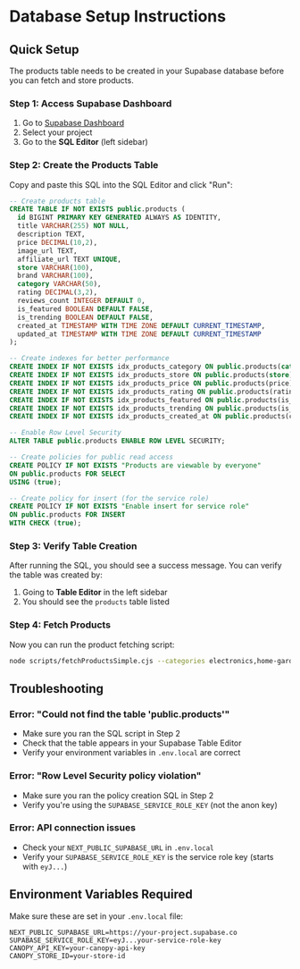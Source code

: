 # Database Setup Instructions

## Quick Setup

The products table needs to be created in your Supabase database before you can fetch and store products.

### Step 1: Access Supabase Dashboard

1. Go to [Supabase Dashboard](https://supabase.com/dashboard)
2. Select your project
3. Go to the **SQL Editor** (left sidebar)

### Step 2: Create the Products Table

Copy and paste this SQL into the SQL Editor and click "Run":

```sql
-- Create products table
CREATE TABLE IF NOT EXISTS public.products (
  id BIGINT PRIMARY KEY GENERATED ALWAYS AS IDENTITY,
  title VARCHAR(255) NOT NULL,
  description TEXT,
  price DECIMAL(10,2),
  image_url TEXT,
  affiliate_url TEXT UNIQUE,
  store VARCHAR(100),
  brand VARCHAR(100),
  category VARCHAR(50),
  rating DECIMAL(3,2),
  reviews_count INTEGER DEFAULT 0,
  is_featured BOOLEAN DEFAULT FALSE,
  is_trending BOOLEAN DEFAULT FALSE,
  created_at TIMESTAMP WITH TIME ZONE DEFAULT CURRENT_TIMESTAMP,
  updated_at TIMESTAMP WITH TIME ZONE DEFAULT CURRENT_TIMESTAMP
);

-- Create indexes for better performance
CREATE INDEX IF NOT EXISTS idx_products_category ON public.products(category);
CREATE INDEX IF NOT EXISTS idx_products_store ON public.products(store);
CREATE INDEX IF NOT EXISTS idx_products_price ON public.products(price);
CREATE INDEX IF NOT EXISTS idx_products_rating ON public.products(rating);
CREATE INDEX IF NOT EXISTS idx_products_featured ON public.products(is_featured);
CREATE INDEX IF NOT EXISTS idx_products_trending ON public.products(is_trending);
CREATE INDEX IF NOT EXISTS idx_products_created_at ON public.products(created_at);

-- Enable Row Level Security
ALTER TABLE public.products ENABLE ROW LEVEL SECURITY;

-- Create policies for public read access
CREATE POLICY IF NOT EXISTS "Products are viewable by everyone" 
ON public.products FOR SELECT 
USING (true);

-- Create policy for insert (for the service role)
CREATE POLICY IF NOT EXISTS "Enable insert for service role" 
ON public.products FOR INSERT 
WITH CHECK (true);
```

### Step 3: Verify Table Creation

After running the SQL, you should see a success message. You can verify the table was created by:

1. Going to **Table Editor** in the left sidebar
2. You should see the `products` table listed

### Step 4: Fetch Products

Now you can run the product fetching script:

```bash
node scripts/fetchProductsSimple.cjs --categories electronics,home-garden,fashion,sports-outdoors,books-media,automotive --count 15 --featured
```

## Troubleshooting

### Error: "Could not find the table 'public.products'"
- Make sure you ran the SQL script in Step 2
- Check that the table appears in your Supabase Table Editor
- Verify your environment variables in `.env.local` are correct

### Error: "Row Level Security policy violation"
- Make sure you ran the policy creation SQL in Step 2
- Verify you're using the `SUPABASE_SERVICE_ROLE_KEY` (not the anon key)

### Error: API connection issues
- Check your `NEXT_PUBLIC_SUPABASE_URL` in `.env.local`
- Verify your `SUPABASE_SERVICE_ROLE_KEY` is the service role key (starts with `eyJ...`)

## Environment Variables Required

Make sure these are set in your `.env.local` file:

```env
NEXT_PUBLIC_SUPABASE_URL=https://your-project.supabase.co
SUPABASE_SERVICE_ROLE_KEY=eyJ...your-service-role-key
CANOPY_API_KEY=your-canopy-api-key
CANOPY_STORE_ID=your-store-id
```
